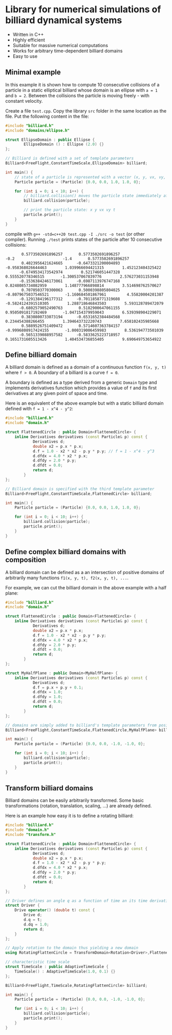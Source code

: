 # Library for numerical simulations of billiard dynamical systems

- Written in C++
- Highly efficient
- Suitable for massive numerical computations
- Works for arbitrary time-dependent billiard domains
- Easy to use

## Minimal example

In this example it is shown how to compute 10 consecutive collisions of a particle in a static elliptical billiard whose domain is an ellipse with `a = 1` and `b = 2`. Between the collisions the particle is moving freely - with constant velocity.

Create a file `test.cpp`. Copy the library `src` folder in the same location as the file. Put the following content in the file:

```c++
#include "billiard.h"
#include "domains/ellipse.h"

struct EllipseDomain : public Ellipse {
        EllipseDomain () : Ellipse (2.0) {}
};

// Billiard is defined with a set of template parameters
Billiard<FreeFlight,ConstantTimeScale,EllipseDomain> billiard;

int main() {
    // state of a particle is represented with a vector (x, y, vx, vy, t)
    Particle particle = (Particle) {0.0, 0.0, 1.0, 1.0, 0};

    for (int i = 0; i < 10; i++) {
        // billiard.collision() moves the particle state immediately after the next collision
        billiard.collision(particle);

        // print the particle state: x y vx vy t
        particle.print();
    }
}
```

compile with `g++ -std=c++20 test.cpp -I ./src -o test` (or other compiler).
Running `./test` prints states of the particle after 10 consecutive collisions:

```text
       0.5773502691896257       0.5773502691896257                     -0.2                     -1.4       0.5773502691896257
       0.4023956421624665      -0.6473321200004893       -0.958368026644463        1.039966694421315        1.452123404325422
      -0.6749534173542974        0.521746051447328        0.555520778346515       -1.300537067839776        2.576273031153948
      -0.1536384246173061      -0.6987113976747168       0.8248085734082959        1.148777966898814        3.514698762570627
       0.7070503770300063       0.5000398805804025      -0.8079675037546521       -1.160684501867961         4.55820004201387
      -0.1291384196177312      -0.7011858771319608      -0.5824124391510305        1.288718646843503        5.593128789472079
      -0.6802579052490763       0.5182900647061155       0.9505091817192469       -1.047154379959043        6.539398904229071
       0.3830800733073194      -0.6531652384484568        0.234454388266455        1.394643732220743        7.658102435985668
       0.5889526751409472       0.5714607363784157      -0.9996808917424155       -1.000319006459983        8.536194773501039
      -0.5651339088957582      -0.5833625223718957       0.1651731605513426        1.404534736855405        9.690649753654922
```

## Define billiard domain

A billiard domain is defined as a domain of a continuous function `f(x, y, t)` where `f > 0`. A boundary of a billiard is a curve `f = 0`.

A boundary is defined as a type derived from a generic `Domain` type and implements derivatives function which provides a value of `f` and its first derivatives at any given point of space and time.

Here is an equivalent of the above example but with a static billiard domain defined with `f = 1 - x^4 - y^2`:

```c++
#include "billiard.h"
#include "domain.h"

struct FlattenedCircle : public Domain<FlattenedCircle> {
    inline Derivatives derivatives (const Particle& p) const {
            Derivatives d;
            double x2 = p.x * p.x; 
            d.f = 1.0 - x2 * x2 - p.y * p.y; // f = 1 - x^4 - y^3
            d.dfdx = 4.0 * x2 * p.x;
            d.dfdy = 2.0 * p.y;
            d.dfdt = 0.0; 
            return d;
        }
};

// Billiard domain is specified with the third template parameter
Billiard<FreeFlight,ConstantTimeScale,FlattenedCircle> billiard;

int main() {
    Particle particle = (Particle) {0.0, 0.0, 1.0, 1.0, 0};

    for (int i = 0; i < 10; i++) {
        billiard.collision(particle);
        particle.print();
    }
}
```

## Define complex billiard domains with composition

A billiard domain can be defined as a an intersection of positive domains of arbitrarily many functions `f1(x, y, t), f2(x, y, t), ...`.

For example, we can cut the billiard domain in the above example with a half plane:

```c++
#include "billiard.h"
#include "domain.h"

struct FlattenedCircle : public Domain<FlattenedCircle> {
    inline Derivatives derivatives (const Particle& p) const {
            Derivatives d;
            double x2 = p.x * p.x; 
            d.f = 1.0 - x2 * x2 - p.y * p.y;
            d.dfdx = 4.0 * x2 * p.x;
            d.dfdy = 2.0 * p.y;
            d.dfdt = 0.0; 
            return d;
        }
};

struct MyHalfPlane : public Domain<MyHalfPlane> {
    inline Derivatives derivatives (const Particle& p) const {
            Derivatives d;
            d.f = p.x + p.y + 0.1;
            d.dfdx = 1.0;
            d.dfdy = 1.0;
            d.dfdt = 0.0; 
            return d;
        }
};

// domains are simply added to billiard's template parameters from position three onward
Billiard<FreeFlight,ConstantTimeScale,FlattenedCircle,MyHalfPlane> billiard;

int main() {
    Particle particle = (Particle) {0.0, 0.0, -1.0, -1.0, 0};

    for (int i = 0; i < 10; i++) {
        billiard.collision(particle);
        particle.print();
    }
}
```

## Transform billiard domains

Billiard domains can be easily arbitrarily transformed. Some basic transformations (rotation, translation, scaling, ...) are already defined.

Here is an example how easy it is to define a rotating billiard:

```c++
#include "billiard.h"
#include "domain.h"
#include "transform.h"

struct FlattenedCircle : public Domain<FlattenedCircle> {
    inline Derivatives derivatives (const Particle& p) const {
            Derivatives d;
            double x2 = p.x * p.x; 
            d.f = 1.0 - x2 * x2 - p.y * p.y;
            d.dfdx = 4.0 * x2 * p.x;
            d.dfdy = 2.0 * p.y;
            d.dfdt = 0.0; 
            return d;
        }
};

// Driver defines an angle q as a function of time an its time derivative dq 
struct Driver {
    Drive operator() (double t) const {
        Drive d;
        d.q = t;
        d.dq = 1.0;
        return d;
    }
};

// Apply rotation to the domain thus yielding a new domain 
using RotatingFlattenCircle = TransformDomain<Rotation<Driver>,FlattenedCircle>;

// characteristic time scale
struct TimeScale : public AdaptiveTimeScale {
    TimeScale() : AdaptiveTimeScale(1.0, 0.1) {}
};

Billiard<FreeFlight,TimeScale,RotatingFlattenCircle> billiard;

int main() {
    Particle particle = (Particle) {0.0, 0.0, -1.0, -1.0, 0};

    for (int i = 0; i < 10; i++) {
        billiard.collision(particle);
        particle.print();
    }
}
```
